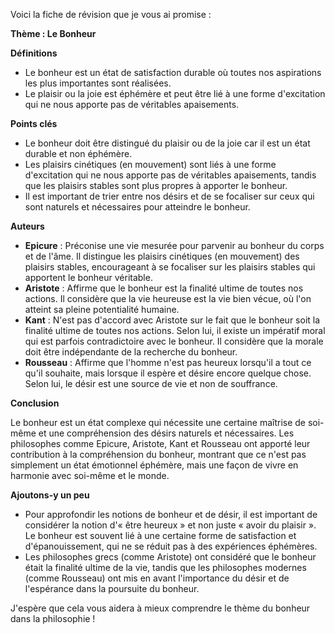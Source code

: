 Voici la fiche de révision que je vous ai promise :

**Thème : Le Bonheur**

**Définitions**

* Le bonheur est un état de satisfaction durable où toutes nos aspirations les plus importantes sont réalisées.
* Le plaisir ou la joie est éphémère et peut être lié à une forme d'excitation qui ne nous apporte pas de véritables apaisements.

**Points clés**

* Le bonheur doit être distingué du plaisir ou de la joie car il est un état durable et non éphémère.
* Les plaisirs cinétiques (en mouvement) sont liés à une forme d'excitation qui ne nous apporte pas de véritables apaisements, tandis que les plaisirs stables sont plus propres à apporter le bonheur.
* Il est important de trier entre nos désirs et de se focaliser sur ceux qui sont naturels et nécessaires pour atteindre le bonheur.

**Auteurs**

* **Epicure** : Préconise une vie mesurée pour parvenir au bonheur du corps et de l'âme. Il distingue les plaisirs cinétiques (en mouvement) des plaisirs stables, encourageant à se focaliser sur les plaisirs stables qui apportent le bonheur véritable.
* **Aristote** : Affirme que le bonheur est la finalité ultime de toutes nos actions. Il considère que la vie heureuse est la vie bien vécue, où l'on atteint sa pleine potentialité humaine.
* **Kant** : N'est pas d'accord avec Aristote sur le fait que le bonheur soit la finalité ultime de toutes nos actions. Selon lui, il existe un impératif moral qui est parfois contradictoire avec le bonheur. Il considère que la morale doit être indépendante de la recherche du bonheur.
* **Rousseau** : Affirme que l'homme n'est pas heureux lorsqu'il a tout ce qu'il souhaite, mais lorsque il espère et désire encore quelque chose. Selon lui, le désir est une source de vie et non de souffrance.

**Conclusion**

Le bonheur est un état complexe qui nécessite une certaine maîtrise de soi-même et une compréhension des désirs naturels et nécessaires. Les philosophes comme Epicure, Aristote, Kant et Rousseau ont apporté leur contribution à la compréhension du bonheur, montrant que ce n'est pas simplement un état émotionnel éphémère, mais une façon de vivre en harmonie avec soi-même et le monde.

**Ajoutons-y un peu**

* Pour approfondir les notions de bonheur et de désir, il est important de considérer la notion d'« être heureux » et non juste « avoir du plaisir ». Le bonheur est souvent lié à une certaine forme de satisfaction et d'épanouissement, qui ne se réduit pas à des expériences éphémères.
* Les philosophes grecs (comme Aristote) ont considéré que le bonheur était la finalité ultime de la vie, tandis que les philosophes modernes (comme Rousseau) ont mis en avant l'importance du désir et de l'espérance dans la poursuite du bonheur.

J'espère que cela vous aidera à mieux comprendre le thème du bonheur dans la philosophie !